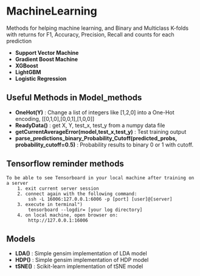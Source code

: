 # MachineLearning

Methods for helping machine learning, and Binary and Multiclass K-folds with returns for F1, Accuracy, Precision, Recall and counts for each prediction

* __Support Vector Machine__
* __Gradient Boost Machine__
* __XGBoost__
* __LightGBM__
* __Logistic Regression__

## Useful Methods in Model_methods

* __OneHot(Y)__ : Change a list of integers like [1,2,0] into a One-Hot encoding, [[0,1,0],[0,0,1],[1,0,0]]
* __ReadyData()__ : get X, Y, test_x, test_y from a numpy data file
* __getCurrentAverageError(model,test_x,test_y)__ : Test training output
* __parse_predictions_binary_Probability_Cutoff(predicted_probs, probability_cutoff=0.5)__ : Probability results to binary 0 or 1 with cutoff.


## Tensorflow reminder methods 

```
To be able to see Tensorboard in your local machine after training on a server
    1. exit current server session
    2. connect again with the following command:
        ssh -L 16006:127.0.0.1:6006 -p [port] [user]@[server]
    3. execute in terminal")
        tensorboard --logdir= [your log directory]
    4. on local machine, open browser on:
        http://127.0.0.1:16006
```

## Models 

* __LDA()__ : Simple gensim implementation of LDA model
* __HDP()__ : Simple gensim implementation of HDP model
* __tSNE()__ : Scikit-learn implementation of tSNE model

